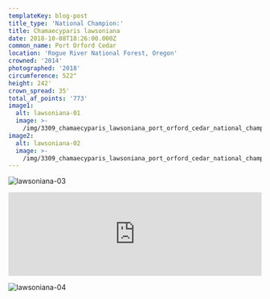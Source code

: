 ```yaml
---
templateKey: blog-post
title_type: 'National Champion:'
title: Chamaecyparis lawsoniana
date: 2018-10-08T18:26:00.000Z
common_name: Port Orford Cedar
location: 'Rogue River National Forest, Oregon'
crowned: '2014'
photographed: '2018'
circumference: 522"
height: 242'
crown_spread: 35'
total_af_points: '773'
image1:
  alt: lawsoniana-01
  image: >-
    /img/3309_chamaecyparis_lawsoniana_port_orford_cedar_national_champion_coos_county_oregon_2018_american_forests_brian_kelley_trunk_2.jpg
image2:
  alt: lawsoniana-02
  image: >-
    /img/3309_chamaecyparis_lawsoniana_port_orford_cedar_national_champion_coos_county_oregon_2018_american_forests_brian_kelley_trunk_1.jpg
---
```

![lawsoniana-03](/img/3309_chamaecyparis_lawsoniana_port_orford_cedar_national_champion_coos_county_oregon_2018_american_forests_brian_kelley_trunk_base_1.jpg)

<iframe width="100%" height="166" scrolling="no" frameborder="no" allow="autoplay" src="https://w.soundcloud.com/player/?url=https%3A//api.soundcloud.com/tracks/629671728&color=%23ff5500&auto_play=false&hide_related=false&show_comments=true&show_user=true&show_reposts=false&show_teaser=true"></iframe>

![lawsoniana-04](/img/3309_chamaecyparis_lawsoniana_port_orford_cedar_national_champion_coos_county_oregon_2018_american_forests_brian_kelley_trunk_needle.jpg)
